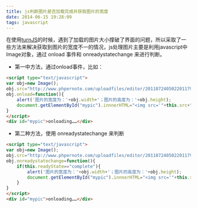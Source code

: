 ```yaml
---
title: js判断图片是否加载完成并获取图片的宽度
date: 2014-06-15 19:28:09
tags: javascript
---
```

在使用[turnJS](http://www.turnjs.com/)的时候，遇到了加载的图片大小撑破了界面的问题，所以采取了一些方法来解决获取到图片的宽度不一的情况，js处理图片主要是利用javascript中Image对象，通过 onload 事件和 onreadystatechange 来进行判断。

<!--more-->

* 第一中方法，通过onload事件，比如：
```html
<script type="text/javascript">
var obj=new Image();
obj.src="http://www.phpernote.com/uploadfiles/editor/201107240502201179.jpg";
obj.onload=function(){
	alert('图片的宽度为：'+obj.width+'；图片的高度为：'+obj.height);
	document.getElementById("mypic").innnerHTML="<img src='"+this.src+"' />";
}
</script>
<div id="mypic">onloading……</div>
```
* 第二种方法，使用 onreadystatechange 来判断
```html
<script type="text/javascript">
var obj=new Image();
obj.src="http://www.phpernote.com/uploadfiles/editor/201107240502201179.jpg";
obj.onreadystatechange=function(){
	if(this.readyState=="complete"){
		alert('图片的宽度为：'+obj.width+'；图片的高度为：'+obj.height);
		document.getElementById("mypic").innnerHTML="<img src='"+this.src+"' />";
	}
}
</script>
<div id="mypic">onloading……</div>
```